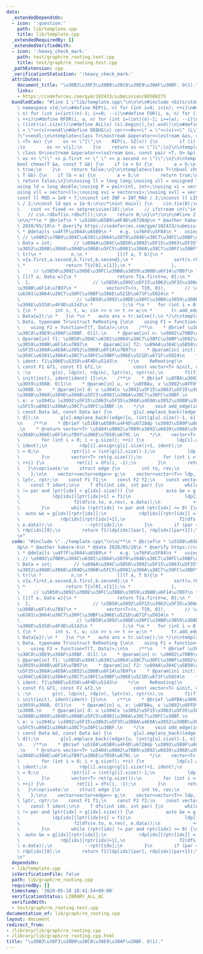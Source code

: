 ```yaml
---
data:
  _extendedDependsOn:
  - icon: ':question:'
    path: lib/template.cpp
    title: lib/template.cpp
  _extendedRequiredBy: []
  _extendedVerifiedWith:
  - icon: ':heavy_check_mark:'
    path: test/graph/re_rooting.test.cpp
    title: test/graph/re_rooting.test.cpp
  _pathExtension: cpp
  _verificationStatusIcon: ':heavy_check_mark:'
  attributes:
    document_title: "\u30B3\u30F3\u30B9\u30C8\u30E9\u30AF\u30BF. O(1)."
    links:
    - https://codeforces.com/gym/102433/submission/80588275
  bundledCode: "#line 1 \"lib/template.cpp\"\n\n\n\n#include <bits/stdc++.h>\n\nusing\
    \ namespace std;\n\n#define REP(i, n) for (int i=0; i<(n); ++i)\n#define RREP(i,\
    \ n) for (int i=(int)(n)-1; i>=0; --i)\n#define FOR(i, a, n) for (int i=(a); i<(n);\
    \ ++i)\n#define RFOR(i, a, n) for (int i=(int)(n)-1; i>=(a); --i)\n\n#define SZ(x)\
    \ ((int)(x).size())\n#define ALL(x) (x).begin(),(x).end()\n\n#define DUMP(x) cerr<<#x<<\"\
    \ = \"<<(x)<<endl\n#define DEBUG(x) cerr<<#x<<\" = \"<<(x)<<\" (L\"<<__LINE__<<\"\
    )\"<<endl;\n\ntemplate<class T>\nostream &operator<<(ostream &os, const vector\
    \ <T> &v) {\n    os << \"[\";\n    REP(i, SZ(v)) {\n        if (i) os << \", \"\
    ;\n        os << v[i];\n    }\n    return os << \"]\";\n}\n\ntemplate<class T,\
    \ class U>\nostream &operator<<(ostream &os, const pair <T, U> &p) {\n    return\
    \ os << \"(\" << p.first << \" \" << p.second << \")\";\n}\n\ntemplate<class T>\n\
    bool chmax(T &a, const T &b) {\n    if (a < b) {\n        a = b;\n        return\
    \ true;\n    }\n    return false;\n}\n\ntemplate<class T>\nbool chmin(T &a, const\
    \ T &b) {\n    if (b < a) {\n        a = b;\n        return true;\n    }\n   \
    \ return false;\n}\n\nusing ll = long long;\nusing ull = unsigned long long;\n\
    using ld = long double;\nusing P = pair<int, int>;\nusing vi = vector<int>;\n\
    using vll = vector<ll>;\nusing vvi = vector<vi>;\nusing vvll = vector<vll>;\n\n\
    const ll MOD = 1e9 + 7;\nconst int INF = INT_MAX / 2;\nconst ll LINF = LLONG_MAX\
    \ / 2;\nconst ld eps = 1e-9;\n\n/*\nint main() {\n    cin.tie(0);\n    ios::sync_with_stdio(false);\n\
    \    cout << fixed << setprecision(10);\n\n    // ifstream in(\"in.txt\");\n \
    \   // cin.rdbuf(in.rdbuf());\n\n    return 0;\n}\n*/\n\n\n#line 2 \"lib/graph/re_rooting.cpp\"\
    \n\n/**\n * @brief\n * \u5168\u65B9\u4F4D\u6728dp\n * @author habara-k\n * @date\
    \ 2020/05/18\n * @verify https://codeforces.com/gym/102433/submission/80588275\n\
    \ * @details \u4F7F\u3044\u65B9\n *   e.g. \u76F4\u5F84\n *   using T = pair<int,int>;\
    \ // \u9802\u70B9\u304C\u6301\u3064\u3079\u304D\u30C7\u30FC\u30BF\n *   using\
    \ Data = int;        // \u89AA\u304C\u5B50\u3092\u5F15\u3063\u5F35\u308A\u4E0A\
    \u3052\u308B\u3068\u304D\u306B\u5FC5\u8981\u306A\u30C7\u30FC\u30BF\n\n *   ReRooting<Data,T>\
    \ tr(\n *           n,\n *           [](T a, T b){\n *               vector<int>\
    \ v{a.first,a.second,b.first,b.second};\n *               sort(v.rbegin(),v.rend());\n\
    \ *               return T{v[0],v[1]};\n *               },                  \
    \     // \u5B50\u3092\u30DE\u30FC\u30B8\u3059\u308B\u6F14\u7B97\n *          \
    \ [](T a, Data w){\n *               return T{a.first+w, 0};\n *             \
    \  },                       // \u5B50\u3092\u5F15\u3063\u5F35\u308A\u4E0A\u3052\
    \u308B\u6F14\u7B97\n *           vector<T>(n, T{0, 0}),       // \u9802\u70B9\u304C\
    \u6301\u3064\u30C7\u30FC\u30BF\u306E\u521D\u671F\u5024\n *           T{0,0}  \
    \                     // \u5B50\u3092\u30DE\u30FC\u30B8\u3059\u308B\u6F14\u7B97\
    \u306E\u5358\u4F4D\u5143\n *           );\n *\n *   for (int i = 0; i < n-1; ++i)\
    \ {\n *       int s, t, w; cin >> s >> t >> w;\n *       tr.add_edge(s, t, Data{w},\
    \ Data{w});\n *   }\n *\n *   auto ans = tr.solve();\n */\n\ntemplate<typename\
    \ Data, typename T>\nstruct ReRooting {\n\n    using F1 = function<T(T, T)>;\n\
    \    using F2 = function<T(T, Data)>;\n\n    /**\n    * @brief \u30B3\u30F3\u30B9\
    \u30C8\u30E9\u30AF\u30BF. O(1).\n    * @param[in] n: \u9802\u70B9\u6570\n    *\
    \ @param[in] f1: \u5B50\u304C\u6301\u3064\u30C7\u30FC\u30BF\u3092\u30DE\u30FC\u30B8\
    \u3059\u308B\u6F14\u7B97\n    * @param[in] f2: \u89AA\u304C\u5B50\u3092\u5F15\u3063\
    \u5F35\u308A\u4E0A\u3052\u308B\u6F14\u7B97\n    * @param[in] init: \u9802\u70B9\
    \u304C\u6301\u3064\u30C7\u30FC\u30BF\u306E\u521D\u671F\u5024\n    * @param[in]\
    \ ident: f1\u306E\u5358\u4F4D\u5143\n    */\n    ReRooting(\n            int n,\
    \ const F1 &f1, const F2 &f2,\n            const vector<T> &init, const T &ident)\
    \ :\n        g(n), ldp(n), rdp(n), lptr(n), rptr(n),\n        f1(f1), f2(f2),\
    \ init(init), ident(ident) {}\n\n    /**\n    * @brief \u8FBA\u3092\u8FFD\u52A0\
    \u3059\u308B. O(1)\n    * @param[in] u, v: \u8FBAu, v \u3092\u8FFD\u52A0\u3059\
    \u308B.\n    * @param[in] d: u \u304Cv \u3092\u5F15\u3063\u5F35\u308A\u4E0A\u3052\
    \u308B\u3068\u304D\u306B\u5FC5\u8981\u306A\u30C7\u30FC\u30BF.\n    * @param[in]\
    \ e: v \u304Cu \u3092\u5F15\u3063\u5F35\u308A\u4E0A\u3052\u308B\u3068\u304D\u306B\
    \u5FC5\u8981\u306A\u30C7\u30FC\u30BF.\n    */\n    void add_edge(int u, int v,\
    \ const Data &d, const Data &e) {\n        g[u].emplace_back((edge){v, (int)g[v].size(),\
    \ d});\n        g[v].emplace_back((edge){u, (int)g[u].size()-1, e});\n    }\n\n\
    \n    /**\n    * @brief \u5168\u65B9\u4F4D\u6728dp \u3092\u5B9F\u884C\u3059\u308B\
    .\n    * @return vector<T> \u5404\u9802\u70B9\u3092\u6839\u3068\u3057\u305F\u3068\
    \u304D\u306E\u6F14\u7B97\u306E\u7D50\u679C.\n    */\n    vector<T> solve() {\n\
    \        for (int i = 0; i < g.size(); ++i) {\n            ldp[i].assign(g[i].size()+1,\
    \ ident);\n            rdp[i].assign(g[i].size()+1, ident);\n            lptr[i]\
    \ = 0;\n            rptr[i] = (int)g[i].size()-1;\n            ldp[i][0] = init[i];\n\
    \        }\n        vector<T> ret(g.size());\n        for (int i = 0; i < g.size();\
    \ ++i) {\n            ret[i] = dfs(i, -1);\n        }\n        return ret;\n \
    \   }\n\nprivate:\n    struct edge {\n        int to, rev;\n        Data data;\n\
    \    };\n\n    vector<vector<edge>> g;\n    vector<vector<T>> ldp, rdp;\n    vector<int>\
    \ lptr, rptr;\n    const F1 f1;\n    const F2 f2;\n    const vector<T> init;\n\
    \    const T ident;\n\n    T dfs(int idx, int par) {\n        while (lptr[idx]\
    \ != par and lptr[idx] < g[idx].size()) {\n            auto &e = g[idx][lptr[idx]];\n\
    \            ldp[idx][lptr[idx]+1] = f1(\n                    ldp[idx][lptr[idx]],\n\
    \                    f2(dfs(e.to, e.rev), e.data));\n            ++lptr[idx];\n\
    \        }\n        while (rptr[idx] != par and rptr[idx] >= 0) {\n          \
    \  auto &e = g[idx][rptr[idx]];\n            rdp[idx][rptr[idx]] = f1(\n     \
    \               rdp[idx][rptr[idx]+1],\n                    f2(dfs(e.to, e.rev),\
    \ e.data));\n            --rptr[idx];\n        }\n        if (par < 0) return\
    \ rdp[idx][0];\n        return f1(ldp[idx][par], rdp[idx][par+1]);\n    }\n};\n\
    \n"
  code: "#include \"../template.cpp\"\n\n/**\n * @brief\n * \u5168\u65B9\u4F4D\u6728\
    dp\n * @author habara-k\n * @date 2020/05/18\n * @verify https://codeforces.com/gym/102433/submission/80588275\n\
    \ * @details \u4F7F\u3044\u65B9\n *   e.g. \u76F4\u5F84\n *   using T = pair<int,int>;\
    \ // \u9802\u70B9\u304C\u6301\u3064\u3079\u304D\u30C7\u30FC\u30BF\n *   using\
    \ Data = int;        // \u89AA\u304C\u5B50\u3092\u5F15\u3063\u5F35\u308A\u4E0A\
    \u3052\u308B\u3068\u304D\u306B\u5FC5\u8981\u306A\u30C7\u30FC\u30BF\n\n *   ReRooting<Data,T>\
    \ tr(\n *           n,\n *           [](T a, T b){\n *               vector<int>\
    \ v{a.first,a.second,b.first,b.second};\n *               sort(v.rbegin(),v.rend());\n\
    \ *               return T{v[0],v[1]};\n *               },                  \
    \     // \u5B50\u3092\u30DE\u30FC\u30B8\u3059\u308B\u6F14\u7B97\n *          \
    \ [](T a, Data w){\n *               return T{a.first+w, 0};\n *             \
    \  },                       // \u5B50\u3092\u5F15\u3063\u5F35\u308A\u4E0A\u3052\
    \u308B\u6F14\u7B97\n *           vector<T>(n, T{0, 0}),       // \u9802\u70B9\u304C\
    \u6301\u3064\u30C7\u30FC\u30BF\u306E\u521D\u671F\u5024\n *           T{0,0}  \
    \                     // \u5B50\u3092\u30DE\u30FC\u30B8\u3059\u308B\u6F14\u7B97\
    \u306E\u5358\u4F4D\u5143\n *           );\n *\n *   for (int i = 0; i < n-1; ++i)\
    \ {\n *       int s, t, w; cin >> s >> t >> w;\n *       tr.add_edge(s, t, Data{w},\
    \ Data{w});\n *   }\n *\n *   auto ans = tr.solve();\n */\n\ntemplate<typename\
    \ Data, typename T>\nstruct ReRooting {\n\n    using F1 = function<T(T, T)>;\n\
    \    using F2 = function<T(T, Data)>;\n\n    /**\n    * @brief \u30B3\u30F3\u30B9\
    \u30C8\u30E9\u30AF\u30BF. O(1).\n    * @param[in] n: \u9802\u70B9\u6570\n    *\
    \ @param[in] f1: \u5B50\u304C\u6301\u3064\u30C7\u30FC\u30BF\u3092\u30DE\u30FC\u30B8\
    \u3059\u308B\u6F14\u7B97\n    * @param[in] f2: \u89AA\u304C\u5B50\u3092\u5F15\u3063\
    \u5F35\u308A\u4E0A\u3052\u308B\u6F14\u7B97\n    * @param[in] init: \u9802\u70B9\
    \u304C\u6301\u3064\u30C7\u30FC\u30BF\u306E\u521D\u671F\u5024\n    * @param[in]\
    \ ident: f1\u306E\u5358\u4F4D\u5143\n    */\n    ReRooting(\n            int n,\
    \ const F1 &f1, const F2 &f2,\n            const vector<T> &init, const T &ident)\
    \ :\n        g(n), ldp(n), rdp(n), lptr(n), rptr(n),\n        f1(f1), f2(f2),\
    \ init(init), ident(ident) {}\n\n    /**\n    * @brief \u8FBA\u3092\u8FFD\u52A0\
    \u3059\u308B. O(1)\n    * @param[in] u, v: \u8FBAu, v \u3092\u8FFD\u52A0\u3059\
    \u308B.\n    * @param[in] d: u \u304Cv \u3092\u5F15\u3063\u5F35\u308A\u4E0A\u3052\
    \u308B\u3068\u304D\u306B\u5FC5\u8981\u306A\u30C7\u30FC\u30BF.\n    * @param[in]\
    \ e: v \u304Cu \u3092\u5F15\u3063\u5F35\u308A\u4E0A\u3052\u308B\u3068\u304D\u306B\
    \u5FC5\u8981\u306A\u30C7\u30FC\u30BF.\n    */\n    void add_edge(int u, int v,\
    \ const Data &d, const Data &e) {\n        g[u].emplace_back((edge){v, (int)g[v].size(),\
    \ d});\n        g[v].emplace_back((edge){u, (int)g[u].size()-1, e});\n    }\n\n\
    \n    /**\n    * @brief \u5168\u65B9\u4F4D\u6728dp \u3092\u5B9F\u884C\u3059\u308B\
    .\n    * @return vector<T> \u5404\u9802\u70B9\u3092\u6839\u3068\u3057\u305F\u3068\
    \u304D\u306E\u6F14\u7B97\u306E\u7D50\u679C.\n    */\n    vector<T> solve() {\n\
    \        for (int i = 0; i < g.size(); ++i) {\n            ldp[i].assign(g[i].size()+1,\
    \ ident);\n            rdp[i].assign(g[i].size()+1, ident);\n            lptr[i]\
    \ = 0;\n            rptr[i] = (int)g[i].size()-1;\n            ldp[i][0] = init[i];\n\
    \        }\n        vector<T> ret(g.size());\n        for (int i = 0; i < g.size();\
    \ ++i) {\n            ret[i] = dfs(i, -1);\n        }\n        return ret;\n \
    \   }\n\nprivate:\n    struct edge {\n        int to, rev;\n        Data data;\n\
    \    };\n\n    vector<vector<edge>> g;\n    vector<vector<T>> ldp, rdp;\n    vector<int>\
    \ lptr, rptr;\n    const F1 f1;\n    const F2 f2;\n    const vector<T> init;\n\
    \    const T ident;\n\n    T dfs(int idx, int par) {\n        while (lptr[idx]\
    \ != par and lptr[idx] < g[idx].size()) {\n            auto &e = g[idx][lptr[idx]];\n\
    \            ldp[idx][lptr[idx]+1] = f1(\n                    ldp[idx][lptr[idx]],\n\
    \                    f2(dfs(e.to, e.rev), e.data));\n            ++lptr[idx];\n\
    \        }\n        while (rptr[idx] != par and rptr[idx] >= 0) {\n          \
    \  auto &e = g[idx][rptr[idx]];\n            rdp[idx][rptr[idx]] = f1(\n     \
    \               rdp[idx][rptr[idx]+1],\n                    f2(dfs(e.to, e.rev),\
    \ e.data));\n            --rptr[idx];\n        }\n        if (par < 0) return\
    \ rdp[idx][0];\n        return f1(ldp[idx][par], rdp[idx][par+1]);\n    }\n};\n\
    \n"
  dependsOn:
  - lib/template.cpp
  isVerificationFile: false
  path: lib/graph/re_rooting.cpp
  requiredBy: []
  timestamp: '2020-05-18 18:41:54+09:00'
  verificationStatus: LIBRARY_ALL_AC
  verifiedWith:
  - test/graph/re_rooting.test.cpp
documentation_of: lib/graph/re_rooting.cpp
layout: document
redirect_from:
- /library/lib/graph/re_rooting.cpp
- /library/lib/graph/re_rooting.cpp.html
title: "\u30B3\u30F3\u30B9\u30C8\u30E9\u30AF\u30BF. O(1)."
---
```

